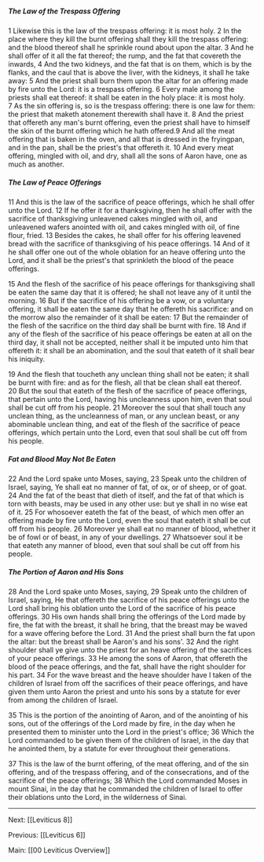 ##### The Law of the Trespass Offering

1 Likewise this is the law of the trespass offering: it is most holy. 2 In the place where they kill the burnt offering shall they kill the trespass offering: and the blood thereof shall he sprinkle round about upon the altar. 3 And he shall offer of it all the fat thereof; the rump, and the fat that covereth the inwards, 4 And the two kidneys, and the fat that is on them, which is by the flanks, and the caul that is above the liver, with the kidneys, it shall he take away: 5 And the priest shall burn them upon the altar for an offering made by fire unto the Lord: it is a trespass offering. 6 Every male among the priests shall eat thereof: it shall be eaten in the holy place: it is most holy. 7 As the sin offering is, so is the trespass offering: there is one law for them: the priest that maketh atonement therewith shall have it. 8 And the priest that offereth any man's burnt offering, even the priest shall have to himself the skin of the burnt offering which he hath offered.9 And all the meat offering that is baken in the oven, and all that is dressed in the fryingpan, and in the pan, shall be the priest's that offereth it. 10 And every meat offering, mingled with oil, and dry, shall all the sons of Aaron have, one as much as another.

##### The Law of Peace Offerings

11 And this is the law of the sacrifice of peace offerings, which he shall offer unto the Lord. 12 If he offer it for a thanksgiving, then he shall offer with the sacrifice of thanksgiving unleavened cakes mingled with oil, and unleavened wafers anointed with oil, and cakes mingled with oil, of fine flour, fried. 13 Besides the cakes, he shall offer for his offering leavened bread with the sacrifice of thanksgiving of his peace offerings. 14 And of it he shall offer one out of the whole oblation for an heave offering unto the Lord, and it shall be the priest's that sprinkleth the blood of the peace offerings.

15 And the flesh of the sacrifice of his peace offerings for thanksgiving shall be eaten the same day that it is offered; he shall not leave any of it until the morning. 16 But if the sacrifice of his offering be a vow, or a voluntary offering, it shall be eaten the same day that he offereth his sacrifice: and on the morrow also the remainder of it shall be eaten: 17 But the remainder of the flesh of the sacrifice on the third day shall be burnt with fire. 18 And if any of the flesh of the sacrifice of his peace offerings be eaten at all on the third day, it shall not be accepted, neither shall it be imputed unto him that offereth it: it shall be an abomination, and the soul that eateth of it shall bear his iniquity.

19 And the flesh that toucheth any unclean thing shall not be eaten; it shall be burnt with fire: and as for the flesh, all that be clean shall eat thereof. 20 But the soul that eateth of the flesh of the sacrifice of peace offerings, that pertain unto the Lord, having his uncleanness upon him, even that soul shall be cut off from his people. 21 Moreover the soul that shall touch any unclean thing, as the uncleanness of man, or any unclean beast, or any abominable unclean thing, and eat of the flesh of the sacrifice of peace offerings, which pertain unto the Lord, even that soul shall be cut off from his people.

##### Fat and Blood May Not Be Eaten

22 And the Lord spake unto Moses, saying, 23 Speak unto the children of Israel, saying, Ye shall eat no manner of fat, of ox, or of sheep, or of goat. 24 And the fat of the beast that dieth of itself, and the fat of that which is torn with beasts, may be used in any other use: but ye shall in no wise eat of it. 25 For whosoever eateth the fat of the beast, of which men offer an offering made by fire unto the Lord, even the soul that eateth it shall be cut off from his people. 26 Moreover ye shall eat no manner of blood, whether it be of fowl or of beast, in any of your dwellings. 27 Whatsoever soul it be that eateth any manner of blood, even that soul shall be cut off from his people.

##### The Portion of Aaron and His Sons

28 And the Lord spake unto Moses, saying, 29 Speak unto the children of Israel, saying, He that offereth the sacrifice of his peace offerings unto the Lord shall bring his oblation unto the Lord of the sacrifice of his peace offerings. 30 His own hands shall bring the offerings of the Lord made by fire, the fat with the breast, it shall he bring, that the breast may be waved for a wave offering before the Lord. 31 And the priest shall burn the fat upon the altar: but the breast shall be Aaron's and his sons'. 32 And the right shoulder shall ye give unto the priest for an heave offering of the sacrifices of your peace offerings. 33 He among the sons of Aaron, that offereth the blood of the peace offerings, and the fat, shall have the right shoulder for his part. 34 For the wave breast and the heave shoulder have I taken of the children of Israel from off the sacrifices of their peace offerings, and have given them unto Aaron the priest and unto his sons by a statute for ever from among the children of Israel.

35 This is the portion of the anointing of Aaron, and of the anointing of his sons, out of the offerings of the Lord made by fire, in the day when he presented them to minister unto the Lord in the priest's office; 36 Which the Lord commanded to be given them of the children of Israel, in the day that he anointed them, by a statute for ever throughout their generations.

37 This is the law of the burnt offering, of the meat offering, and of the sin offering, and of the trespass offering, and of the consecrations, and of the sacrifice of the peace offerings; 38 Which the Lord commanded Moses in mount Sinai, in the day that he commanded the children of Israel to offer their oblations unto the Lord, in the wilderness of Sinai.

---
Next: [[Leviticus 8]]

Previous: [[Leviticus 6]]

Main: [[00 Leviticus Overview]]